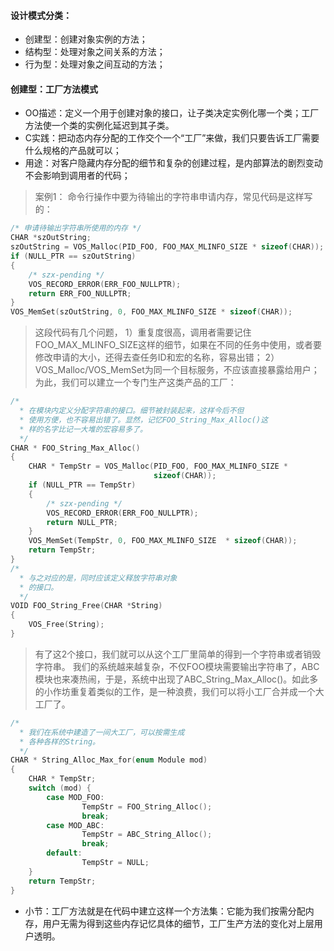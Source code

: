 #### 设计模式分类：
* 创建型：创建对象实例的方法；
* 结构型：处理对象之间关系的方法；
* 行为型：处理对象之间互动的方法；

#### 创建型：工厂方法模式
* OO描述：定义一个用于创建对象的接口，让子类决定实例化哪一个类；工厂方法使一个类的实例化延迟到其子类。
* C实践：把动态内存分配的工作交个一个“工厂”来做，我们只要告诉工厂需要什么规格的产品就可以；
* 用途：对客户隐藏内存分配的细节和复杂的创建过程，是内部算法的剧烈变动不会影响到调用者的代码；
>案例1：
> 命令行操作中要为待输出的字符串申请内存，常见代码是这样写的：
```c
/* 申请待输出字符串所使用的内存 */
CHAR *szOutString;
szOutString = VOS_Malloc(PID_FOO, FOO_MAX_MLINFO_SIZE * sizeof(CHAR));
if (NULL_PTR == szOutString)
{
    /* szx-pending */
    VOS_RECORD_ERROR(ERR_FOO_NULLPTR);
    return ERR_FOO_NULLPTR;
}
VOS_MemSet(szOutString, 0, FOO_MAX_MLINFO_SIZE * sizeof(CHAR));
```
> 这段代码有几个问题，
> 1）重复度很高，调用者需要记住FOO_MAX_MLINFO_SIZE这样的细节，如果在不同的任务中使用，或者要修改申请的大小，还得去查任务ID和宏的名称，容易出错；
> 2）VOS_Malloc/VOS_MemSet为同一个目标服务，不应该直接暴露给用户；
> 为此，我们可以建立一个专门生产这类产品的工厂：
```c
/*
  * 在模块内定义分配字符串的接口。细节被封装起来，这样今后不但
  * 使用方便，也不容易出错了。显然，记忆FOO_String_Max_Alloc()这
  * 样的名字比记一大堆的宏容易多了。
  */
CHAR * FOO_String_Max_Alloc()
{
    CHAR * TempStr = VOS_Malloc(PID_FOO, FOO_MAX_MLINFO_SIZE *    
                                sizeof(CHAR));
    if (NULL_PTR == TempStr)
    {
        /* szx-pending */
        VOS_RECORD_ERROR(ERR_FOO_NULLPTR);
        return NULL_PTR;
    }
    VOS_MemSet(TempStr, 0, FOO_MAX_MLINFO_SIZE  * sizeof(CHAR));
    return TempStr;
}
/*
  * 与之对应的是，同时应该定义释放字符串对象
  * 的接口。
  */
VOID FOO_String_Free(CHAR *String)
{
    VOS_Free(String);
}
```
> 有了这2个接口，我们就可以从这个工厂里简单的得到一个字符串或者销毁字符串。
> 我们的系统越来越复杂，不仅FOO模块需要输出字符串了，ABC模块也来凑热闹，于是，系统中出现了ABC_String_Max_Alloc()。如此多的小作坊重复着类似的工作，是一种浪费，我们可以将小工厂合并成一个大工厂了。
```c
/*
  * 我们在系统中建造了一间大工厂，可以按需生成
  * 各种各样的String。
  */
CHAR * String_Alloc_Max_for(enum Module mod)
{
    CHAR * TempStr;
    switch (mod) {
        case MOD_FOO:
                TempStr = FOO_String_Alloc();
                break;
        case MOD_ABC:
                TempStr = ABC_String_Alloc();
                break;
        default:
                TempStr = NULL;
    }
    return TempStr;
}
```
* 小节：工厂方法就是在代码中建立这样一个方法集：它能为我们按需分配内存，用户无需为得到这些内存记忆具体的细节，工厂生产方法的变化对上层用户透明。
